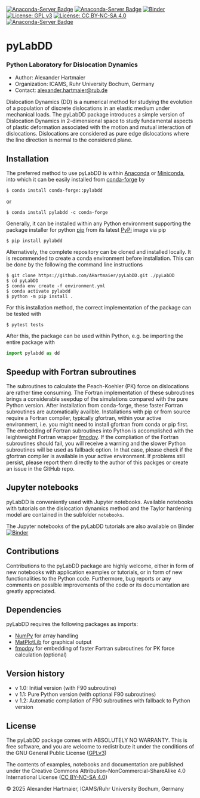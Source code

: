 [![Anaconda-Server Badge](https://anaconda.org/conda-forge/pylabdd/badges/version.svg)](https://anaconda.org/conda-forge/pylabdd)
[![Anaconda-Server Badge](https://anaconda.org/conda-forge/pylabdd/badges/platforms.svg)](https://anaconda.org/conda-forge/pylabdd)
[![Binder](https://mybinder.org/badge_logo.svg)](https://mybinder.org/v2/gh/AHartmaier/pyLabDD.git/main)
[![License: GPL v3](https://img.shields.io/badge/License-GPLv3-blue.svg)](https://www.gnu.org/licenses/gpl-3.0)
[![License: CC BY-NC-SA 4.0](https://licensebuttons.net/l/by-nc-sa/4.0/80x15.png)](https://creativecommons.org/licenses/by-nc-sa/4.0/)
[![Anaconda-Server Badge](https://anaconda.org/conda-forge/pylabdd/badges/downloads.svg)](https://anaconda.org/conda-forge/pylabdd)

# pyLabDD

### Python Laboratory for Dislocation Dynamics

  - Author: Alexander Hartmaier
  - Organization: ICAMS, Ruhr University Bochum, Germany
  - Contact: <alexander.hartmaier@rub.de>

Dislocation Dynamics (DD) is a numerical method for studying
the evolution of a population of discrete dislocations in an elastic medium under mechanical loads. The pyLabDD package
introduces a simple version of Dislocation Dynamics in 2-dimensional space to study 
fundamental aspects of plastic deformation associated with the motion and mutual interaction of dislocations. Dislocations are considered as pure edge dislocations where the line direction is normal to the considered plane.

## Installation

The preferred method to use pyLabDD is within [Anaconda](https://www.anaconda.com) or [Miniconda](https://docs.conda.io/en/latest/miniconda.html), into which it can be easily installed from [conda-forge](https://conda-forge.org) by

```
$ conda install conda-forge::pylabdd
```
or 

```
$ conda install pylabdd -c conda-forge
```

Generally, it can be installed within any 
Python environment supporting the package installer for python [pip](https://pypi.org/project/pip/) from its latest [PyPi](https://pypi.org/project/pylabdd/) image via pip

```
$ pip install pylabdd
```


Alternatively, the complete repository can be cloned and installed locally. It is recommended to create a conda environment before installation. This can be done by the following the command line instructions

```
$ git clone https://github.com/AHartmaier/pyLabDD.git ./pyLabDD
$ cd pyLabDD
$ conda env create -f environment.yml  
$ conda activate pylabdd
$ python -m pip install .
```

For this installation method, the correct implementation of the package can be tested with

```
$ pytest tests
```

After this, the package can be used within Python, e.g. be importing the entire package with

```python
import pylabdd as dd
```

## Speedup with Fortran subroutines
The subroutines to calculate the Peach-Koehler (PK) force on dislocations are rather time consuming. The Fortran implementation of these subroutines brings a considerable seepdup of the simulations compared with the pure Python version. After installation from conda-forge, these faster Fortran subroutines are automatically availble. Installations with pip or from source require a Fortran compiler, typically gfortran, within your active environment, i.e. you might need to install gfortran from conda or pip first.  
The embedding of Fortran subroutines into Python is accomplished with the leightweight Fortran wrapper [fmodpy](https://pypi.org/project/fmodpy/). If the compliation of the Fortran subroutines should fail, you will receive a warning and the slower Python subroutines will be used as fallback option. In that case, please check if the gfortran compiler is available in your active environment. If problems still persist, please report them directly to the author of this packges or create an issue in the GitHub repo.

## Jupyter notebooks

pyLabDD is conveniently used with Jupyter notebooks. 
Available notebooks with tutorials on the dislocation dynamics method and the Taylor hardening model are contained in the subfolder `notebooks`. 

The Jupyter notebooks of the pyLabDD tutorials are also available on Binder 
[![Binder](https://mybinder.org/badge_logo.svg)](https://mybinder.org/v2/gh/AHartmaier/pyLabDD.git/main)


## Contributions

Contributions to the pyLabDD package are highly welcome, either in form of new 
notebooks with application examples or tutorials, or in form of new functionalities 
to the Python code. Furthermore, bug reports or any comments on possible improvements of 
the code or its documentation are greatly appreciated.

## Dependencies

pyLabDD requires the following packages as imports:

 - [NumPy](http://numpy.scipy.org) for array handling
 - [MatPlotLib](https://matplotlib.org/) for graphical output
 - [fmodpy](https://pypi.org/project/fmodpy/) for embedding of faster Fortran subroutines for PK force calculation (optional)

## Version history

 - v 1.0: Initial version (with F90 subroutine)
 - v 1.1: Pure Python version (with optional F90 subroutines)
 - v 1.2: Automatic compilation of F90 subroutines with fallback to Python version

## License

The pyLabDD package comes with ABSOLUTELY NO WARRANTY. This is free
software, and you are welcome to redistribute it under the conditions of
the GNU General Public License
([GPLv3](http://www.fsf.org/licensing/licenses/gpl.html))

The contents of examples, notebooks and documentation are published under the 
Creative Commons Attribution-NonCommercial-ShareAlike 4.0 International License
([CC BY-NC-SA 4.0](http://creativecommons.org/licenses/by-nc-sa/4.0/))

&copy; 2025 Alexander Hartmaier, ICAMS/Ruhr University Bochum, Germany
